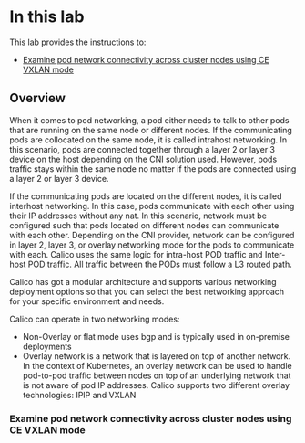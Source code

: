 
# In this lab

This lab provides the instructions to:

* [Examine pod network connectivity across cluster nodes using CE VXLAN mode](https://github.com/Pooriya-a/CalicoEnterprise-Networking-Training/blob/main/3.%20Cross%20Node%20Connectivity/README.md#examine-pod-network-connectivity-across-cluster-nodes-using-ce-vxlan-mode)

## Overview

When it comes to pod networking, a pod either needs to talk to other pods that are running on the same node or different nodes. If the communicating pods are collocated on the same node, it is called intrahost networking. In this scenario, pods are connected together through a layer 2 or layer 3 device on the host depending on the CNI solution used. However, pods traffic stays within the same node no matter if the pods are connected using a layer 2 or layer 3 device.

If the communicating pods are located on the different nodes, it is called interhost networking. In this case, pods communicate with each other using their IP addresses without any nat. In this scenario, network must be configured such that pods located on different nodes can communicate with each other. Depending on the CNI provider, network can be configured in layer 2, layer 3, or overlay networking mode for the pods to communicate with each. Calico uses the same logic for intra-host POD traffic and Inter-host POD traffic. All traffic between the PODs must follow a L3 routed path.

Calico has got a modular architecture and supports various networking deployment options so that you can select the best networking approach for your specific environment and needs. 

Calico can operate in two networking modes:

* Non-Overlay or flat mode uses bgp and is typically used in on-premise deployments
* Overlay network is a network that is layered on top of another network. In the context of Kubernetes, an overlay network can be used to handle pod-to-pod traffic between nodes on top of an underlying network that is not aware of pod IP addresses. Calico supports two different overlay technologies: IPIP and VXLAN



### Examine pod network connectivity across cluster nodes using CE VXLAN mode


